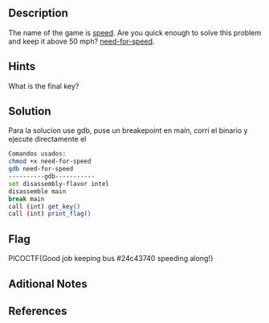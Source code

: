 ## Description
The name of the game is [speed](https://www.youtube.com/watch?v=8piqd2BWeGI). Are you quick enough to solve this problem and keep it above 50 mph? [need-for-speed](https://jupiter.challenges.picoctf.org/static/cd51b2c95be9f3626db6fe6665afb5a3/need-for-speed).

## Hints
What is the final key?

## Solution
Para la solucion use gdb, puse un breakepoint en main, corri el binario y ejecute directamente el 
```bash
Comandos usados:
chmod +x need-for-speed
gdb need-for-speed
----------gdb-----------
set disassembly-flavor intel
disassemble main
break main
call (int) get_key()
call (int) print_flag()
```

## Flag
PICOCTF{Good job keeping bus #24c43740 speeding along!}

## Aditional Notes

## References
